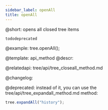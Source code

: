 ```yaml
---
sidebar_label: openAll
title: openAll
---          
```


@short: opens all closed tree items

```tododeprecated ``` 

@example:
tree.openAll();


@template: api_method
@descr:



@relatedapi:
tree/api/tree_closeall_method.md


@changelog:

@deprecated: instead of it, you can use the tree/api/tree_expandall_method.md method:
~~~js
tree.expandAll("history");
~~~
